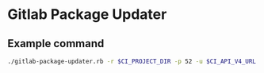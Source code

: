 # Gitlab Package Updater

## Example command

```bash
./gitlab-package-updater.rb -r $CI_PROJECT_DIR -p 52 -u $CI_API_V4_URL -t $PRIVATE_TOKEN
```